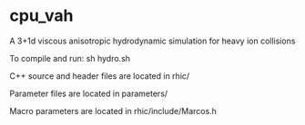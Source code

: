 # cpu_vah
A 3+1d viscous anisotropic hydrodynamic simulation for heavy ion collisions

To compile and run:  sh hydro.sh

C++ source and header files are located in rhic/

Parameter files are located in parameters/

Macro parameters are located in rhic/include/Marcos.h
